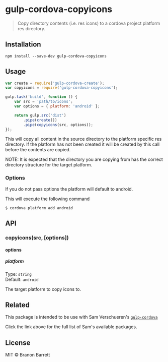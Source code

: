 # gulp-cordova-copyicons

> Copy directory contents (i.e. res icons) to a cordova project platform res directory.

## Installation

```
npm install --save-dev gulp-cordova-copyicons
```

## Usage

```js
var create = require('gulp-cordova-create');
var copyicons = require('gulp-cordova-copyicons');

gulp.task('build', function () {
    var src = 'path/to/icons';
    var options = { platform: 'android' };

    return gulp.src('dist')
        .pipe(create())
        .pipe(copyicons(src, options));
});
```

This will copy all content in the source directory to the platform specific
res directory. If the platform has not been created it will be created by this call before the contents are copied.

NOTE: It is expected that the directory you are copying from has the correct directory structure for the target platform.

### Options

If you do not pass options the platform will default to android.

This will execute the following command

```
$ cordova platform add android
```

## API

### copyicons(src, [options])

#### options

##### platform

Type: `string`  
Default: `android`

The target platform to copy icons to.

## Related

This package is intended to be use with Sam Verschueren's [`gulp-cordova`](https://github.com/SamVerschueren/gulp-cordova)

Click the link above for the full list of Sam's available packages.

## License

MIT © Branon Barrett

